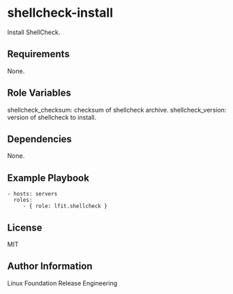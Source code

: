 shellcheck-install
==================

Install ShellCheck.

Requirements
------------

None.

Role Variables
--------------

shellcheck_checksum: checksum of shellcheck archive.
shellcheck_version: version of shellcheck to install.


Dependencies
------------

None.

Example Playbook
----------------

    - hosts: servers
      roles:
         - { role: lfit.shellcheck }

License
-------

MIT

Author Information
------------------

Linux Foundation Release Engineering
